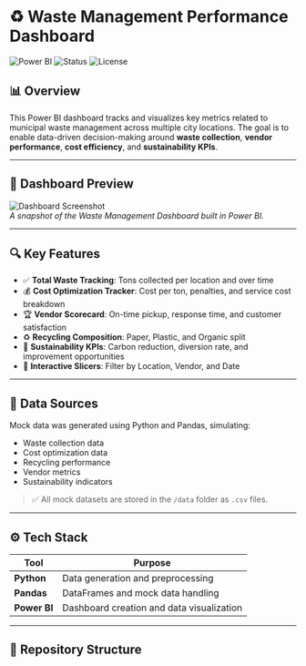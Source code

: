 # ♻️ Waste Management Performance Dashboard

![Power BI](https://img.shields.io/badge/Tool-Power%20BI-yellow?logo=powerbi)
![Status](https://img.shields.io/badge/Status-Completed-brightgreen)
![License](https://img.shields.io/badge/License-MIT-blue)

## 📊 Overview

This Power BI dashboard tracks and visualizes key metrics related to municipal waste management across multiple city locations. The goal is to enable data-driven decision-making around **waste collection**, **vendor performance**, **cost efficiency**, and **sustainability KPIs**.

---

## 🧩 Dashboard Preview

![Dashboard Screenshot](./assets/dashboard_preview.png)  
*A snapshot of the Waste Management Dashboard built in Power BI.*

---

## 🔍 Key Features

- ✅ **Total Waste Tracking**: Tons collected per location and over time  
- 💰 **Cost Optimization Tracker**: Cost per ton, penalties, and service cost breakdown  
- 🏆 **Vendor Scorecard**: On-time pickup, response time, and customer satisfaction  
- ♻️ **Recycling Composition**: Paper, Plastic, and Organic split  
- 🌱 **Sustainability KPIs**: Carbon reduction, diversion rate, and improvement opportunities  
- 📅 **Interactive Slicers**: Filter by Location, Vendor, and Date

---

## 📂 Data Sources

Mock data was generated using Python and Pandas, simulating:
- Waste collection data
- Cost optimization data
- Recycling performance
- Vendor metrics
- Sustainability indicators

> ✅ All mock datasets are stored in the `/data` folder as `.csv` files.

---

## ⚙️ Tech Stack

| Tool        | Purpose                        |
|-------------|--------------------------------|
| **Python**  | Data generation and preprocessing |
| **Pandas**  | DataFrames and mock data handling |
| **Power BI**| Dashboard creation and data visualization |

---

## 📁 Repository Structure

